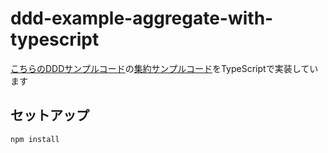 # ddd-example-aggregate-with-typescript
[こちらのDDDサンプルコード](https://github.com/little-hands/ddd-examples)の[集約サンプルコード](https://github.com/little-hands/ddd-examples/tree/master/src/main/java/com/littlehands/aggregate/good_example)をTypeScriptで実装しています

## セットアップ
```
npm install
```
